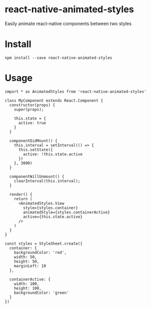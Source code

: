 # react-native-animated-styles

Easily animate react-native components between two styles

# Install

`npm install --save react-native-animated-styles`

# Usage

```
import * as AnimatedStyles from 'react-native-animated-styles'

class MyComponent extends React.Component {
  constructor(props) {
    super(props);

    this.state = {
      active: true
    }
  }

  componentDidMount() {
    this.interval = setInterval(() => {
      this.setState({
        active: !this.state.active
      })
    }, 3000)
  }

  componentWillUnmount() {
    clearInterval(this.interval);
  }

  render() {
    return (
      <AnimatedStyles.View
        style={styles.container}
        animatedStyle={styles.containerActive}
        active={this.state.active}
      />
    )
  }
}

const styles = StyleSheet.create({
  container: {
    backgroundColor: 'red',
    width: 50,
    height: 50,
    marginLeft: 10
  },

  containerActive: {
    width: 100,
    height: 100,
    backgroundColor: 'green'
  }
})
```
